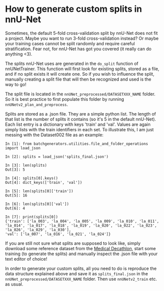 # How to generate custom splits in nnU-Net

Sometimes, the default 5-fold cross-validation split by nnU-Net does not fit a project. Maybe you want to run 3-fold 
cross-validation instead? Or maybe your training cases cannot be split randomly and require careful stratification. 
Fear not, for nnU-Net has got you covered (it really can do anything <3).

The splits nnU-Net uses are generated in the `do_split` function of nnUNetTrainer. This function will first look for 
existing splits, stored as a file, and if no split exists it will create one. So if you wish to influence the split, 
manually creating a split file that will then be recognized and used is the way to go!

The split file is located in the `nnUNet_preprocessed/DATASETXXX_NAME` folder. So it is best practice to first 
populate this folder by running `nnUNetv2_plan_and_preprocess`.

Splits are stored as a .json file. They are a simple python list. The length of that list is the number of splits it 
contains (so it's 5 in the default nnU-Net). Each list entry is a dictionary with keys 'train' and 'val'. Values are 
again simply lists with the train identifiers in each set. To illustrate this, I am just messing with the Dataset002 
file as an example:

```commandline
In [1]: from batchgenerators.utilities.file_and_folder_operations import load_json

In [2]: splits = load_json('splits_final.json')

In [3]: len(splits)
Out[3]: 5

In [4]: splits[0].keys()
Out[4]: dict_keys(['train', 'val'])

In [5]: len(splits[0]['train'])
Out[5]: 16

In [6]: len(splits[0]['val'])
Out[6]: 4

In [7]: print(splits[0])
{'train': ['la_003', 'la_004', 'la_005', 'la_009', 'la_010', 'la_011', 'la_014', 'la_017', 'la_018', 'la_019', 'la_020', 'la_022', 'la_023', 'la_026', 'la_029', 'la_030'],
'val': ['la_007', 'la_016', 'la_021', 'la_024']}
```

If you are still not sure what splits are supposed to look like, simply download some reference dataset from the
[Medical Decathlon](http://medicaldecathlon.com/), start some training (to generate the splits) and manually inspect 
the .json file with your text editor of choice!

In order to generate your custom splits, all you need to do is reproduce the data structure explained above and save it as 
`splits_final.json` in the `nnUNet_preprocessed/DATASETXXX_NAME` folder. Then use `nnUNetv2_train` etc. as usual.
